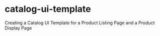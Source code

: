 # catalog-ui-template

Creating a Catalog UI Template for a Product Listing Page and a Product Display Page